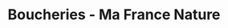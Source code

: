 ---
title: "Boucheries - Ma France Nature"
url: /sorbier/boucheries-ma-france-nature/
shop: Metzgerei
---